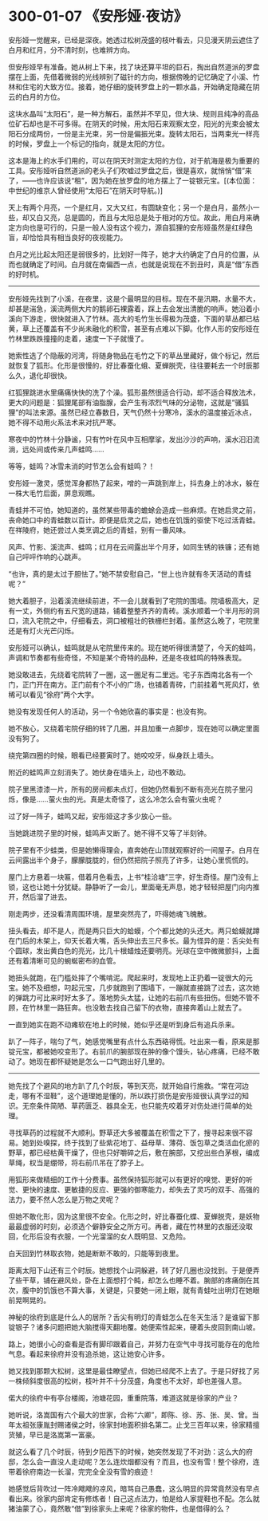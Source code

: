 # 300-01-07 《安彤娅·夜访》

安彤娅一觉醒来，已经是深夜。她透过松树茂盛的枝叶看去，只见漫天阴云遮住了白月和红月，分不清时刻，也难辨方向。

但安彤娅早有准备。她从树上下来，找了块还算平坦的巨石，掏出自然道派的罗盘摆在上面，先借着微弱的光线辨别了磁针的方向，根据傍晚的记忆确定了小溪、竹林和住宅的大致方位。接着，她仔细的旋转罗盘上的一颗水晶，开始确定隐藏在阴云的白月的方位。

这块水晶叫“太阳石”，是一种方解石，虽然并不罕见，但大块、规则且纯净的高品位矿石却也是不可多得。在阴天的时候，用太阳石来观察太空，阳光的光束会被太阳石分成两份，一份是主光束，另一份是偏振光束。旋转太阳石，当两束光一样亮的时候，罗盘上一个标记的指向，就是太阳的方位。

这本是海上的水手们用的，可以在阴天时测定太阳的方位，对于航海是极为重要的工具。安彤娅听自然道派的老头子们吹嘘过罗盘之后，很是喜欢，就悄悄“借”来了，——也许应该说“租”，因为她在放罗盘的地方摆上了一锭银元宝。[(本位面：中世纪的维京人曾经使用“太阳石”在阴天时导航。)]

天上有两个月亮，一个是红月，又大又红，有圆缺变化；另一个是白月，虽然小一些，却又白又亮，总是圆的，而且与太阳总是处于相对的方位。故此，用白月来确定方向也是可行的，只是一般人没有这个视力，源自狐狸的安彤娅虽然是红绿色盲，却恰恰具有相当良好的夜视能力。

白月之光比起太阳还是弱很多的，比划好一阵子，她才大约确定了白月的位置，从而也就确定了时间。白月就在南偏西一点，也就是说现在不到丑时，真是“借”东西的好时机。

***

安彤娅先找到了小溪，在夜里，这是个最明显的目标。现在不是汛期，水量不大，却甚是湍急，溪流两侧大片的鹅卵石裸露着，踩上去会发出清脆的响声。她沿着小溪向下游走，很快就进入了竹林。高大的毛竹生长得极为茂盛，下面的草丛都已枯黄，草上还覆盖有不少尚未融化的积雪，甚至有点难以下脚。化作人形的安彤娅在竹林里跌跌撞撞的走着，速度一下子就慢了。

她索性选了个隐蔽的河湾，将随身物品在毛竹之下的草丛里藏好，做个标记，然后就恢复了狐形。化形是很慢的，好比春蚕化蛾、夏蝉脱壳，往往要耗去一个时辰那么久，退化却很快。

红狐狸跳进水里痛痛快快的洗了个澡。狐形虽然很适合行动，却不适合释放法术，更大的问题是：狐狸尾部有油脂腺，会产生有浓烈气味的分泌物，这就是“骚狐狸”的叫法来源。虽然已经立春数日，天气仍然十分寒冷，溪水的温度接近冰点，她不得不动用火系法术来对抗严寒。

寒夜中的竹林十分静谧，只有竹叶在风中互相摩挲，发出沙沙的声响，溪水汩汩流淌，远处间或传来几声蛙鸣……

等等，蛙鸣？冰雪未消的时节怎么会有蛙鸣？！

安彤娅一激灵，感觉浑身都热了起来，噌的一声跳到岸上，抖去身上的冰水，躲在一株大毛竹后面，屏息观瞧。

青蛙并不可怕，她知道的，虽然某些带毒的蟾蜍会造成一些麻烦。在她启灵之前，丧命她口中的青蛙数以百计。即便是启灵之后，她也在饥饿的驱使下吃过活青蛙。在祥陵府，她还尝过人类烹调之后的青蛙，别有一番风味。

风声、竹影、溪流声、蛙鸣；红月在云间露出半个月牙，如同生锈的铁镰；还有她自己呯呯作响的心跳声。

“也许，真的是太过于胆怯了。”她不禁安慰自己，“世上也许就有冬天活动的青蛙呢？”

她大着胆子，沿着溪流继续前进，不一会儿就看到了宅院的围墙。院墙极高大，足有一丈，外侧约有五尺宽的道路，铺着整整齐齐的青砖。溪水顺着一个半月形的洞口，流入宅院之中，仔细看去，洞口被粗壮的铁栅栏封着。虽然这么晚了，宅院里还是有灯火光芒闪烁。

安彤娅可以确认，蛙鸣就是从宅院里传来的。现在她听得很清楚了，今天的蛙鸣，声调和节奏都有些奇怪，不知是某个奇特的品种，还是冬夜蛙鸣的特殊表现。

她没敢进去，先绕着宅院转了一圈，这一圈足有二里远。宅子东西南北各有一个门，正门开在南方。正门前有个不小的广场，也铺着青砖，门前挂着气死风灯，依稀可以看见“徐府”两个大字。

她没有发现任何人的活动，另一个令她欣喜的事实是：也没有狗。

她不放心，又绕着宅院仔细的转了几圈，并且加重一点脚步，现在她可以确定里面没有狗了。

绕完第四圈的时候，眼看已经要寅时了。她咬咬牙，纵身跃上墙头。

附近的蛙鸣声立刻消失了。她伏身在墙头上，动也不敢动。

院子里黑漆漆一片，所有的房间都未点灯，但她仍然看到不断有亮光在院子里闪烁，像是……萤火虫的光。真是太奇怪了，这么冷怎么会有萤火虫呢？

过了好一阵子，蛙鸣又起，安彤娅这才多少放心一些。

当她跳进院子里的时候，蛙鸣声又断了。她不得不又等了半刻钟。

院子里有不少蛙类，但是她懒得理会，直奔她在山顶就观察好的一间屋子。白月在云间露出半个身子，朦朦胧胧的，但仍然把院子照亮了许多，让她心里慌慌的。

屋门上方悬着一块匾，借着月色看去，上书“桂洽塘”三字，好生奇怪。屋门没有上锁，这也让她十分犹疑。静静听了一会儿，里面毫无声息，她才轻轻把屋门向内推开，然后溜了进去。

刚走两步，还没看清周围环境，屋里突然亮了，吓得她魂飞魄散。

扭头看去，却不是人，而是两只巨大的蛤蟆，个个都比她的头还大。两只蛤蟆就蹲在门后的木架上，仰天长着大嘴，舌头伸出去三尺多长。最为怪异的是：舌尖处有个圆球，发出黄白色的亮光，比几十根蜡烛还要明亮。光球在空中微微颤抖，上面还有着清晰可见的蜿蜒密布的血管。

她扭头就跑，在门槛处摔了个嘴啃泥。爬起来时，发现地上正扔着一锭很大的元宝。她不及细想，叼起元宝，几步就跑到了围墙下，一蹦就直接跳了过去，这次她的弹跳力可比来时好太多了。落地势头太猛，让她的右前爪有些扭伤。但她不管不顾，在竹林里一路狂奔。也没敢去找自己留下的衣物，直接奔着山上就去了。

一直到她实在跑不动瘫软在地上的时候，她似乎还是听到身后有追兵杀来。

趴了一阵子，喘匀了气，她感觉嘴里有点什么东西硌得慌。吐出来一看，原来是那锭元宝，都被她咬变形了。右前爪的腕部现在肿的像个馒头，钻心疼痛，已经不敢动了。她现在都怀疑她是怎么一口气跑出好几里的。

***

她先找了个避风的地方趴了几个时辰，等到天亮，就开始自行施救。“常在河边走，哪有不湿鞋”，这个道理她是懂的，所以跌打损伤是安彤娅很认真学过的知识。无奈条件简陋、草药匮乏、器具全无，也只能先咬着牙对伤处进行简单的处理。

寻找草药的过程就不大顺利。野草还大多被覆盖在积雪之下了，搜寻起来很不容易。她到处嗅探，终于找到了些紫花地丁、益母草、薄荷、饭包草之类活血化瘀的野草，都已经枯黄干燥了，但也只好嚼碎之后，敷在腕部，又挖出些白茅根，编成草绳，权当是绷带，将右前爪吊在了脖子上。

用狐形来做精细的工作十分费事。虽然保持狐形就可以有更好的嗅觉、更好的听觉、更快的速度、更敏捷的反应、更强的御寒能力，却失去了灵巧的双手、高强的法力，要不然人怎么是万物之灵呢？

但她不敢化形，因为这里很不安全。化形之时，好比春蚕化蝶、夏蝉脱壳，是妖物最最虚弱的时刻，必须选个僻静安全之所方可。再者，藏在竹林里的衣服还没取回，化形后没有衣服，一个光溜溜的女人既明显、又危险。

白天回到竹林取衣物，她是断断不敢的，只能等到夜里。

距离太阳下山还有三个时辰。她想找个山洞躲避，转了好几圈也没找到。于是便弄了些干草，铺在避风处，卧在上面想打个盹，却怎么也睡不着。腕部的疼痛倒在其次，腹中的饥饿也不算大事，关键是，只要她一闭上眼，就有青蛙吐出明灯在她眼前晃啊晃的。

神秘的徐府到底是什么人的居所？舌尖有明灯的青蛙怎么在冬天生活？是谁留下那锭银子？诸多问题把她大脑搅得天翻地覆。她便索性起来，硬着头皮回到南山坡。

路上，她很小心的查看是否有脚印跟着自己，并努力在空气中寻找可能存在的危险气息。看起来徐府并没有追杀她，这让她安心许多。

她又找到那颗大松树，这里是最佳瞭望点，但她已经爬不上去了。于是只好找了另一株倾斜度很高的松树，枝叶并不十分茂盛，角度也不太好，却也差强人意。

偌大的徐府中有亭台楼阁，池塘花园，重重院落，难道这就是徐家的产业？

她听说，洛嵩国有六个最大的世家，合称“六卿”，即陈、徐、苏、张、吴、曾。当年太祖张康胤封赐诸侯之时，徐家封地面积排名第二。止戈三百年以来，徐家精擅货殖，早已是洛嵩第一富豪。

就这么看了几个时辰，待到夕阳西下的时候，她突然发现了不对劲：这么大的府邸，怎么会一直没人走动呢？怎么连炊烟都没有？而且，也没有雪！整个徐府，连带着徐府南边一长溜，完完全全没有雪的痕迹！

她感觉后背吹过一阵冷飕飕的凉风，暗骂自己愚蠢，这么明显的异常竟然没有早点看出来。徐家内部肯定有修炼者！自己这点法力，怕是给人家提鞋也不配。怎么就猪油蒙了心，竟然敢“借”到徐家头上来呢？徐家的物件，也是借得的么？